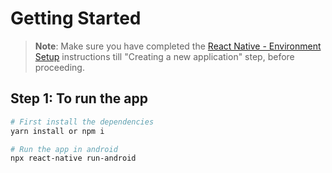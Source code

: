 # Getting Started

>**Note**: Make sure you have completed the [React Native - Environment Setup](https://reactnative.dev/docs/environment-setup) instructions till "Creating a new application" step, before proceeding.

## Step 1: To run the app


```bash
# First install the dependencies
yarn install or npm i

# Run the app in android
npx react-native run-android
```




